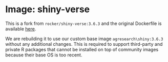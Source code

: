 # Image: shiny-verse

This is a fork from `rocker/shiny-verse:3.6.3` and the original Dockerfile is
available
[here](https://raw.githubusercontent.com/rocker-org/shiny/master/Dockerfile).

We are rebuilding it to use our custom base image `agresearch\shiny:3.6.3`
without any additional changes. This is required to support third-party and
private R packages that cannot be installed on top of community images because
their base OS is too recent.
